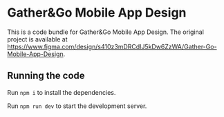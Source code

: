 
  # Gather&Go Mobile App Design

  This is a code bundle for Gather&Go Mobile App Design. The original project is available at https://www.figma.com/design/s410z3mDRCdIJ5kDw6ZzWA/Gather-Go-Mobile-App-Design.

  ## Running the code

  Run `npm i` to install the dependencies.

  Run `npm run dev` to start the development server.
  